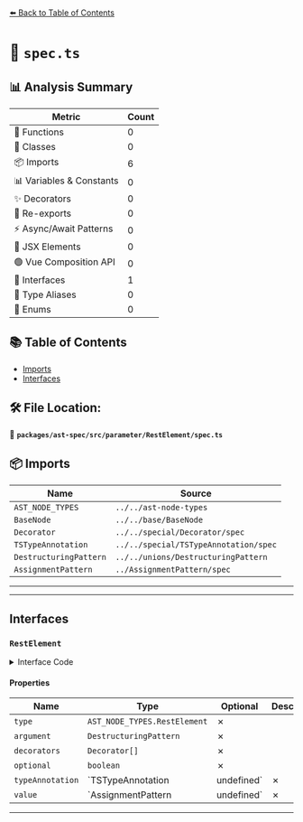 [⬅️ Back to Table of Contents](../../../../../index.md)

# 📄 `spec.ts`

## 📊 Analysis Summary

| Metric | Count |
|--------|-------|
| 🔧 Functions | 0 |
| 🧱 Classes | 0 |
| 📦 Imports | 6 |
| 📊 Variables & Constants | 0 |
| ✨ Decorators | 0 |
| 🔄 Re-exports | 0 |
| ⚡ Async/Await Patterns | 0 |
| 💠 JSX Elements | 0 |
| 🟢 Vue Composition API | 0 |
| 📐 Interfaces | 1 |
| 📑 Type Aliases | 0 |
| 🎯 Enums | 0 |

## 📚 Table of Contents

- [Imports](#imports)
- [Interfaces](#interfaces)

## 🛠️ File Location:
📂 **`packages/ast-spec/src/parameter/RestElement/spec.ts`**

## 📦 Imports

| Name | Source |
|------|--------|
| `AST_NODE_TYPES` | `../../ast-node-types` |
| `BaseNode` | `../../base/BaseNode` |
| `Decorator` | `../../special/Decorator/spec` |
| `TSTypeAnnotation` | `../../special/TSTypeAnnotation/spec` |
| `DestructuringPattern` | `../../unions/DestructuringPattern` |
| `AssignmentPattern` | `../AssignmentPattern/spec` |


---


---

## Interfaces

### `RestElement`

<details><summary>Interface Code</summary>

```ts
export interface RestElement extends BaseNode {
  type: AST_NODE_TYPES.RestElement;
  argument: DestructuringPattern;
  decorators: Decorator[];
  optional: boolean;
  typeAnnotation: TSTypeAnnotation | undefined;
  value: AssignmentPattern | undefined;
}
```
</details>

#### Properties

| Name | Type | Optional | Description |
|------|------|----------|-------------|
| `type` | `AST_NODE_TYPES.RestElement` | ✗ |  |
| `argument` | `DestructuringPattern` | ✗ |  |
| `decorators` | `Decorator[]` | ✗ |  |
| `optional` | `boolean` | ✗ |  |
| `typeAnnotation` | `TSTypeAnnotation | undefined` | ✗ |  |
| `value` | `AssignmentPattern | undefined` | ✗ |  |


---
